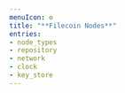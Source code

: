 ```yaml
---
menuIcon: ⚙️
title: "**Filecoin Nodes**"
entries:
- node_types
- repository
- network
- clock
- key_store
---
```

